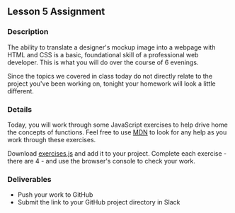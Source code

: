 ## Lesson 5 Assignment

### Description

The ability to translate a designer's mockup image into a webpage with HTML and CSS is a basic, foundational skill of a professional web developer. This is what you will do over the course of 6 evenings.

Since the topics we covered in class today do not directly relate to the project you've been working on, tonight your homework will look a little different.

### Details

Today, you will work through some JavaScript exercises to help drive home the concepts of functions. Feel free to use [MDN](https://developer.mozilla.org/en-US/docs/Web/JavaScript) to look for any help as you work through these exercises.

Download [exercises.js](./js/exercises.js) and add it to your project. Complete each exercise - there are 4 - and use the browser's console to check your work.

### Deliverables

* Push your work to GitHub
* Submit the link to your GitHub project directory in Slack
